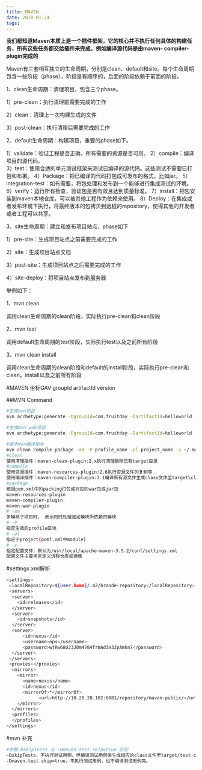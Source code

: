```yaml
---
title: MAVEN
date: 2018-01-24 
tags:
---
```

**我们都知道Maven本质上是一个插件框架，它的核心并不执行任何具体的构建任务，所有这些任务都交给插件来完成，例如编译源代码是由maven- compiler-plugin完成的**

Maven有三套相互独立的生命周期，分别是clean、default和site。每个生命周期包含一些阶段（phase），阶段是有顺序的，后面的阶段依赖于前面的阶段。

1、clean生命周期：清理项目，包含三个phase。

1）pre-clean：执行清理前需要完成的工作

2）clean：清理上一次构建生成的文件

3）post-clean：执行清理后需要完成的工作

2、default生命周期：构建项目，重要的phase如下。

1）validate：验证工程是否正确，所有需要的资源是否可用。
2）compile：编译项目的源代码。  
3）test：使用合适的单元测试框架来测试已编译的源代码。这些测试不需要已打包和布署。
4）Package：把已编译的代码打包成可发布的格式，比如jar。
5）integration-test：如有需要，将包处理和发布到一个能够进行集成测试的环境。
6）verify：运行所有检查，验证包是否有效且达到质量标准。
7）install：把包安装到maven本地仓库，可以被其他工程作为依赖来使用。
8）Deploy：在集成或者发布环境下执行，将最终版本的包拷贝到远程的repository，使得其他的开发者或者工程可以共享。

3、site生命周期：建立和发布项目站点，phase如下

1）pre-site：生成项目站点之前需要完成的工作

2）site：生成项目站点文档

3）post-site：生成项目站点之后需要完成的工作

4）site-deploy：将项目站点发布到服务器

举例如下：

1、mvn clean

调用clean生命周期的clean阶段，实际执行pre-clean和clean阶段

2、mvn test

调用default生命周期的test阶段，实际执行test以及之前所有阶段

3、mvn clean install

调用clean生命周期的clean阶段和default的install阶段，实际执行pre-clean和clean，install以及之前所有阶段

#MAVEN 坐标GAV
groupId
artifactId
version

##MVN Command
```bash
#生成mvn项目
mvn archetype:generate -DgroupId=com.fruitday -DartifactId=helloworld -DarchetypeArtifactId=maven-archetype-quickstart -DinteractiveMode=false -s ~/.m2/brande-settings.xml

#生成mvn web项目
mvn archetype:generate -DgroupId=com.fruitday -DartifactId=helloworld -DarchetypeArtifactId=maven-archetype-webapp -DinteractiveMode=false -s ~/.m2/brande-settings.xml

#基本mvn编译指令
mvn clean compile package -am -P profile_name -pl project_name -s ~/.m2/my-settings.xml
#clean 
使用清理插件：maven-clean-plugin:2.x执行清理删除已有target目录
#compile  
使用资源插件：maven-resources-plugin:2.6执行资源文件的复制等
使用编译插件：maven-compiler-plugin:3.1编译所有源文件生成class文件至target\classes目录下
#package
根据pom.xml中的packing打包成对应的war包或jar包
maven-resources-plugin
maven-compiler-plugin
maven-war-plugin
# -am
多模块子项目时， 表示同时处理选定模块所依赖的模块
# -P
指定生效的profile区块
# -pl
指定子project(poml.xml中module)
# -s
指定配置文件，默认为/usr/local/apache-maven-3.5.2/conf/settings.xml
配置文件主要用来定义远程仓库或镜像
```

#settingx.xml解析
```bash
<settings>
 <localRepository>${user.home}/.m2/brande-repository</localRepository>
 <servers>
  <server>
    <id>releases</id>
  </server>
  <server>
    <id>snapshots</id>
  </server>
  <server>
      <id>nexus</id>
      <username>ops</username>
      <password>wtRw68U23J0m4784frWAd3H3JpAmkn7</password>
  </server>
 </servers>
 <proxies></proxies>
  <mirrors>
    <mirror>
      <name>nexus</name>
      <id>nexus</id>
      <mirrorOf>*</mirrorOf>
            <url>http://10.28.20.102:8081/repository/maven-public/</url>
    </mirror>
  </mirrors>
  <profiles>
  </profiles>
</settings>
```

#mvn 补充
```bash
#参数-DskipTests 与 -Dmaven.test.skip=true 区别
-DskipTests，不执行测试用例，但编译测试用例类生成相应的class文件至target/test-classes下。
-Dmaven.test.skip=true，不执行测试用例，也不编译测试用例类。
```
